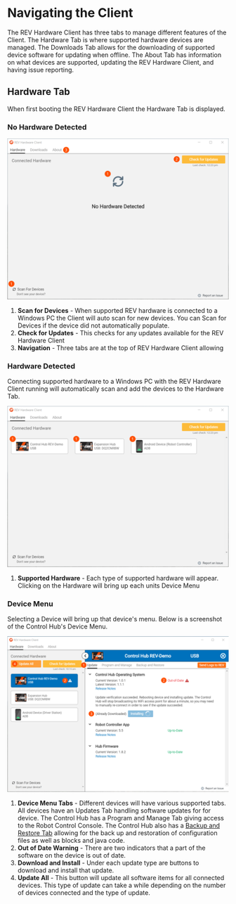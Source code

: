# Navigating the Client

The REV Hardware Client has three tabs to manage different features of the Client. The Hardware Tab is where supported hardware devices are managed. The Downloads Tab allows for the downloading of supported device software for updating when offline. The About Tab has information on what devices are supported, updating the REV Hardware Client, and having issue reporting.

## Hardware Tab

When first booting the REV Hardware Client the Hardware Tab is displayed.

### No Hardware Detected

![](../.gitbook/assets/hardware-tab-no-hardware-detected-edit.svg)

1. **Scan for Devices** - When supported REV hardware is connected to a Windows PC the Client will auto scan for new devices. You can Scan for Devices if the device did not automatically populate.
2. **Check for Updates** - This checks for any updates available for the REV Hardware Client
3. **Navigation** - Three tabs are at the top of REV Hardware Client allowing 

### Hardware Detected

Connecting supported hardware to a Windows PC with the REV Hardware Client running will automatically scan and add the devices to the Hardware Tab.

![](../.gitbook/assets/hardware-tab-hardware-detected.svg)

1. **Supported Hardware** - Each type of supported hardware will appear. Clicking on the Hardware will bring up each units Device Menu

### Device Menu

Selecting a Device will bring up that device's menu. Below is a screenshot of the Control Hub's Device Menu.

![](../.gitbook/assets/all-device-device-menu.svg)

1. **Device Menu Tabs** - Different devices will have various supported tabs. All devices have an Updates Tab handling software updates for for device. The Control Hub has a Program and Manage Tab giving access to the Robot Control Console. The Control Hub also has a [Backup and Restore Tab](../control-hub/restoring-user-data.md) allowing for the back up and restoration of configuration files as well as blocks and java code.
2. **Out of Date Warning** - There are two indicators that a part of the software on the device is out of date.
3. **Download and Install** - Under each update type are buttons to download and install that update.
4. **Update All** - This button will update all software items for all connected devices. This type of update can take a while depending on the number of devices connected and the type of update.



